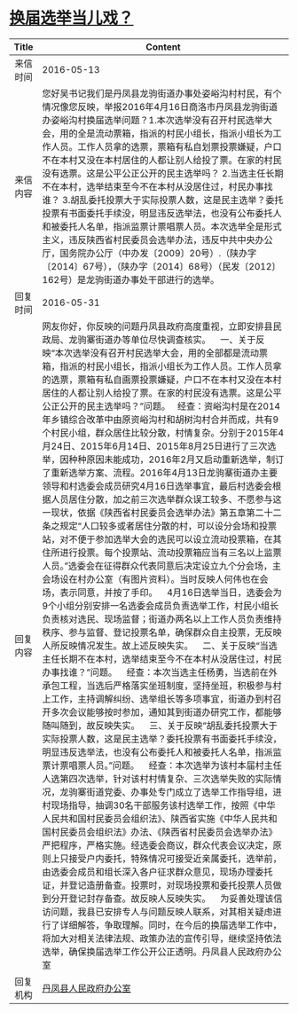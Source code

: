 # <a href="http://www.shangluo.gov.cn/zmhd/ldxxxx.jsp?urltype=leadermail.LeaderMailContentUrl&wbtreeid=1112&leadermailid=3631">换届选举当儿戏？</a>
| Title |                                                                                                                                                                                                                                                                                                                                                                                                                                                                                                                                                                                                                                                                                       Content                                                                                                                                                                                                                                                                                                                                                                                                                                                                                                                                                                                                                                                                                        |
|:-----:|--------------------------------------------------------------------------------------------------------------------------------------------------------------------------------------------------------------------------------------------------------------------------------------------------------------------------------------------------------------------------------------------------------------------------------------------------------------------------------------------------------------------------------------------------------------------------------------------------------------------------------------------------------------------------------------------------------------------------------------------------------------------------------------------------------------------------------------------------------------------------------------------------------------------------------------------------------------------------------------------------------------------------------------------------------------------------------------------------------------------------------------------------------------------------------------------------------------------------------------------------------------------------------------------------------------------------------------------------------------------------------------|
| 来信时间  | 2016-05-13                                                                                                                                                                                                                                                                                                                                                                                                                                                                                                                                                                                                                                                                                                                                                                                                                                                                                                                                                                                                                                                                                                                                                                                                                                                                                                                                                                           |
| 来信内容  | 您好吴书记我们是丹凤县龙驹街道办事处姿峪沟村村民，有个情况像您反映，举报2016年4月16日商洛市丹凤县龙驹街道办姿峪沟村换届选举问题？1.本次选举没有召开村民选举大会，用的全是流动票箱，指派的村民小组长，指派小组长为工作人员。工作人员拿的选票，票箱有私自划票投票嫌疑，户口不在本村又没在本村居住的人都让别人给投了票。在家的村民没有选票。这是公平公正公开的民主选举吗？ 2.当选主任长期不在本村，选举结束至今不在本村从没居住过，村民办事找谁？ 3.胡乱委托投票大于实际投票人数，这是民主选举？委托投票有书面委托手续没，明显违反选举法，也没有公布委托人和被委托人名单，指派监票计票唱票人员。本次选举全是形式主义，违反陕西省村民委员会选举办法，违反中共中央办公厅，国务院办公厅（中办发〔2009〕20号）.（陕办字〔2014〕67号），（陕办字〔2014〕68号）（民发〔2012〕162号）是龙驹街道办事处干部进行的选举。                                                                                                                                                                                                                                                                                                                                                                                                                                                                                                                                                                                                                                                                                                                                                                                                                                                                                                                                                           |
| 回复时间  | 2016-05-31                                                                                                                                                                                                                                                                                                                                                                                                                                                                                                                                                                                                                                                                                                                                                                                                                                                                                                                                                                                                                                                                                                                                                                                                                                                                                                                                                                           |
| 回复内容  | 网友你好，你反映的问题丹凤县政府高度重视，立即安排县民政局、龙驹寨街道办等单位尽快调查核实。    一、关于反映“本次选举没有召开村民选举大会，用的全部都是流动票箱，指派的村民小组长，指派小组长为工作人员。工作人员拿的选票，票箱有私自画票投票嫌疑，户口不在本村又没在本村居住的人都让别人给投了票。在家的村民没有选票。这是公平公正公开的民主选举吗？”问题。   经查：资峪沟村是在2014年乡镇综合改革中由原资峪沟村和胡树沟村合并而成，共有9个村民小组，群众居住比较分散，村情复杂。分别于2015年4月24日、2015年6月14日、2015年8月25日进行了三次选举，因种种原因未能成功，2016年2月又启动重新选举，制订了重新选举方案、流程。2016年4月13日龙驹寨街道办主要领导和村选委会成员研究4月16日选举事宜，最后村选委会根据人员居住分散，加之前三次选举群众误工较多、不愿参与这一现状，依据《陕西省村民委员会选举办法》第五章第二十二条之规定“人口较多或者居住分散的村，可以设分会场和投票站，对不便于参加选举大会的选民可以设立流动投票箱，在其住所进行投票。每个投票站、流动投票箱应当有三名以上监票人员。”选委会在征得群众代表同意后决定设立九个分会场，主会场设在村办公室（有图片资料）。当时反映人何伟也在会场，表示同意，并按了手印。    4月16日选举当日，选委会为9个小组分别安排一名选委会成员负责选举工作，村民小组长负责核对选民、现场监督；街道办两名以上工作人员负责维持秩序、参与监督、登记投票名单，确保群众自主投票，无反映人所反映情况发生。故上述反映失实。    二、关于反映“当选主任长期不在本村，选举结束至今不在本村从没居住过，村民办事找谁？”问题。    经查：本次当选主任杨勇，当选前在外承包工程，当选后严格落实坐班制度，坚持坐班，积极参与村上工作，主持调解纠纷、选举组长等多项事宜，街道办到村召开多次会议能够按时参加，通知其到街道办研究工作，都能够随叫随到，故反映失实。    三、关于反映“胡乱委托投票大于实际投票人数，这是民主选举？委托投票有书面委托手续没，明显违反选举法，也没有公布委托人和被委托人名单，指派监票计票唱票人员。”问题。    经查：本次选举为该村本届村主任人选第四次选举，针对该村村情复杂、三次选举失败的实际情况，龙驹寨街道党委、办事处专门成立了选举工作指导组，进村现场指导，抽调30名干部服务该村选举工作，按照《中华人民共和国村民委员会组织法》、陕西省实施《中华人民共和国村民委员会组织法》办法、《陕西省村民委员会选举办法》严把程序，严格实施。经选委会商议，群众代表会议决定，原则上只接受户内委托，特殊情况可接受近亲属委托，选举前，由选委会成员和组长深入各户征求群众意见，现场办理委托证，并登记造册备查。投票时，对现场投票和委托投票人员做到分开登记封存备查。故反映人反映失实。    为妥善处理该信访问题，我县已安排专人与问题反映人联系，对其相关疑虑进行了详细解答，争取理解。同时，在今后的换届选举工作中，将加大对相关法律法规、政策办法的宣传引导，继续坚持依法选举，确保换届选举工作公开公正透明。丹凤县人民政府办公室 |
| 回复机构  | <a href="../../categories/agencies/丹凤县人民政府办公室.md">丹凤县人民政府办公室</a>                                                                                                                                                                                                                                                                                                                                                                                                                                                                                                                                                                                                                                                                                                                                                                                                                                                                                                                                                                                                                                                                                                                                                                                                                                                                                                                     |